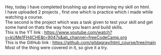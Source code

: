 Hey, today i have completed brushing up and improving my skill on html.
<br>I have uploaded 2 projects , first one which is practice which i made while watching a course.
<br>The second is the project which was a task given to test your skill and get some hand on thats the way how you learn and build skills.
<br>This is the YT link : https://www.youtube.com/watch?v=kUMe1FH4CHE&t=9047s&ab_channel=freeCodeCamp.org
<br>This is the GitHub link : https://github.com/gitdagray/html_course/tree/main
<br>Most of the thing were covered in it, so give it a try.

